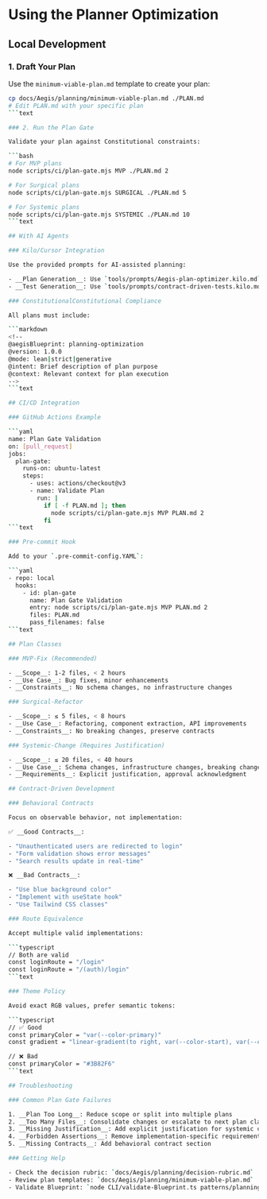 <!--
@aegisBlueprint: planning-optimization
# Using the Planner Optimization

@version: 1.0.0
@mode: lean
@intent: Usage documentation for the planning optimization system
@context: Guide for developers and AI agents on using planning optimization
-->

# Using the Planner Optimization

## Local Development

### 1. Draft Your Plan

Use the `minimum-viable-plan.md` template to create your plan:

```bash
cp docs/Aegis/planning/minimum-viable-plan.md ./PLAN.md
# Edit PLAN.md with your specific plan
```text

### 2. Run the Plan Gate

Validate your plan against Constitutional constraints:

```bash
# For MVP plans
node scripts/ci/plan-gate.mjs MVP ./PLAN.md 2

# For Surgical plans
node scripts/ci/plan-gate.mjs SURGICAL ./PLAN.md 5

# For Systemic plans
node scripts/ci/plan-gate.mjs SYSTEMIC ./PLAN.md 10
```text

## With AI Agents

### Kilo/Cursor Integration

Use the provided prompts for AI-assisted planning:

- __Plan Generation__: Use `tools/prompts/Aegis-plan-optimizer.kilo.md`
- __Test Generation__: Use `tools/prompts/contract-driven-tests.kilo.md`

### ConstitutionalConstitutional Compliance

All plans must include:

```markdown
<!--
@aegisBlueprint: planning-optimization
@version: 1.0.0
@mode: lean|strict|generative
@intent: Brief description of plan purpose
@context: Relevant context for plan execution
-->
```text

## CI/CD Integration

### GitHub Actions Example

```yaml
name: Plan Gate Validation
on: [pull_request]
jobs:
  plan-gate:
    runs-on: ubuntu-latest
    steps:
      - uses: actions/checkout@v3
      - name: Validate Plan
        run: |
          if [ -f PLAN.md ]; then
            node scripts/ci/plan-gate.mjs MVP PLAN.md 2
          fi
```text

### Pre-commit Hook

Add to your `.pre-commit-config.YAML`:

```yaml
- repo: local
  hooks:
    - id: plan-gate
      name: Plan Gate Validation
      entry: node scripts/ci/plan-gate.mjs MVP PLAN.md 2
      files: PLAN.md
      pass_filenames: false
```text

## Plan Classes

### MVP-Fix (Recommended)

- __Scope__: 1-2 files, < 2 hours
- __Use Case__: Bug fixes, minor enhancements
- __Constraints__: No schema changes, no infrastructure changes

### Surgical-Refactor

- __Scope__: ≤ 5 files, < 8 hours
- __Use Case__: Refactoring, component extraction, API improvements
- __Constraints__: No breaking changes, preserve contracts

### Systemic-Change (Requires Justification)

- __Scope__: ≤ 20 files, < 40 hours
- __Use Case__: Schema changes, infrastructure changes, breaking changes
- __Requirements__: Explicit justification, approval acknowledgment

## Contract-Driven Development

### Behavioral Contracts

Focus on observable behavior, not implementation:

✅ __Good Contracts__:

- "Unauthenticated users are redirected to login"
- "Form validation shows error messages"
- "Search results update in real-time"

❌ __Bad Contracts__:

- "Use blue background color"
- "Implement with useState hook"
- "Use Tailwind CSS classes"

### Route Equivalence

Accept multiple valid implementations:

```typescript
// Both are valid
const loginRoute = "/login"
const loginRoute = "/(auth)/login"
```text

### Theme Policy

Avoid exact RGB values, prefer semantic tokens:

```typescript
// ✅ Good
const primaryColor = "var(--color-primary)"
const gradient = "linear-gradient(to right, var(--color-start), var(--color-end))"

// ❌ Bad
const primaryColor = "#3B82F6"
```text

## Troubleshooting

### Common Plan Gate Failures

1. __Plan Too Long__: Reduce scope or split into multiple plans
2. __Too Many Files__: Consolidate changes or escalate to next plan class
3. __Missing Justification__: Add explicit justification for systemic changes
4. __Forbidden Assertions__: Remove implementation-specific requirements
5. __Missing Contracts__: Add behavioral contract section

### Getting Help

- Check the decision rubric: `docs/Aegis/planning/decision-rubric.md`
- Review plan templates: `docs/Aegis/planning/minimum-viable-plan.md`
- Validate Blueprint: `node CLI/validate-Blueprint.ts patterns/planning-optimization/Blueprint.YAML`
